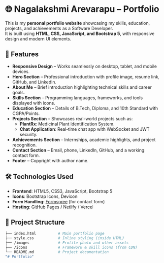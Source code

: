 # 🌐 Nagalakshmi Arevarapu – Portfolio  

This is my **personal portfolio website** showcasing my skills, education, projects, and achievements as a Software Developer.  
It is built using **HTML, CSS, JavaScript, and Bootstrap 5**, with responsive design and modern UI elements.  



## 🚀 Features  

- **Responsive Design** – Works seamlessly on desktop, tablet, and mobile devices.  
- **Hero Section** – Professional introduction with profile image, resume link, GitHub, and LinkedIn.  
- **About Me** – Brief introduction highlighting technical skills and career goals.  
- **Skills Section** – Programming languages, frameworks, and tools displayed with icons.  
- **Education Section** – Details of B.Tech, Diploma, and 10th Standard with CGPA/Points.  
- **Projects Section** – Showcases real-world projects such as:  
  - **PlantRx**: Medicinal Plant Identification System.  
  - **Chat Application**: Real-time chat app with WebSocket and JWT security.  
- **Achievements Section** – Internships, academic highlights, and project recognition.  
- **Contact Section** – Email, phone, LinkedIn, GitHub, and a working contact form.  
- **Footer** – Copyright with author name.  



## 🛠️ Technologies Used  

- **Frontend**: HTML5, CSS3, JavaScript, Bootstrap 5  
- **Icons**: Bootstrap Icons, Devicon  
- **Form Handling**: [Formspree](https://formspree.io/) (for contact form)  
- **Hosting**: GitHub Pages / Netlify / Vercel  



## 📂 Project Structure  

```bash
├── index.html          # Main portfolio page
├── style.css           # Inline styling (inside HTML)
├── /images             # Profile photo and other assets
├── /icons              # Framework & skill icons (from CDN)
└── README.md           # Project documentation
"# Portfolio" 
